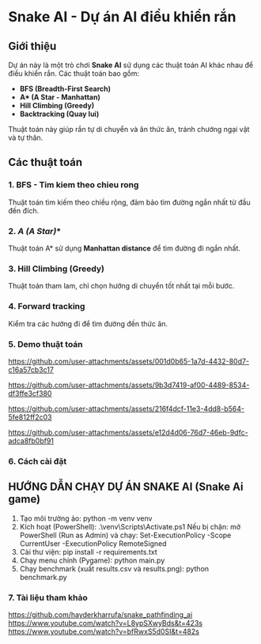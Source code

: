 
# Snake AI - Dự án AI điều khiển rắn

## Giới thiệu
Dự án này là một trò chơi **Snake AI** sử dụng các thuật toán AI khác nhau để điều khiển rắn. Các thuật toán bao gồm:
- **BFS (Breadth-First Search)**
- **A\* (A Star - Manhattan)**
- **Hill Climbing (Greedy)**
- **Backtracking (Quay lui)**

Thuật toán này giúp rắn tự di chuyển và ăn thức ăn, tránh chướng ngại vật và tự thân.

## Các thuật toán
### 1. **BFS - Tim kiem theo chieu rong**
Thuật toán tìm kiếm theo chiều rộng, đảm bảo tìm đường ngắn nhất từ đầu đến đích.

### 2. **A* (A Star)**
Thuật toán A\* sử dụng **Manhattan distance** để tìm đường đi ngắn nhất.

### 3. **Hill Climbing (Greedy)**
Thuật toán tham lam, chỉ chọn hướng di chuyển tốt nhất tại mỗi bước.

### 4. **Forward tracking**
Kiểm tra các hướng đi để tìm đường đến thức ăn.
### 5. **Demo thuật toán**
https://github.com/user-attachments/assets/001d0b65-1a7d-4432-80d7-c16a57cb3c17



https://github.com/user-attachments/assets/9b3d7419-af00-4489-8534-df3ffe3cf380



https://github.com/user-attachments/assets/216f4dcf-11e3-4dd8-b564-5fe812ff2c03



https://github.com/user-attachments/assets/e12d4d06-76d7-46eb-9dfc-adca8fb0bf91
### 6. **Cách cài đặt**
HƯỚNG DẪN CHẠY DỰ ÁN SNAKE AI (Snake Ai game)
--------------------------------------------------------
1) Tạo môi trường ảo:
   python -m venv venv
2) Kích hoạt (PowerShell):
   .\venv\Scripts\Activate.ps1
   Nếu bị chặn: mở PowerShell (Run as Admin) và chạy:
   Set-ExecutionPolicy -Scope CurrentUser -ExecutionPolicy RemoteSigned
3) Cài thư viện:
   pip install -r requirements.txt
4) Chạy menu chính (Pygame):
   python main.py
5) Chạy benchmark (xuất results.csv và results.png):
   python benchmark.py
### 7. **Tài liệu tham khảo**
https://github.com/hayderkharrufa/snake_pathfinding_ai
https://www.youtube.com/watch?v=L8ypSXwyBds&t=423s
https://www.youtube.com/watch?v=bfRwxS5d0SI&t=482s

